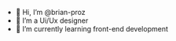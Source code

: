 - 👋 Hi, I’m @brian-proz
- 👀 I’m a Ui/Ux designer
- 🌱 I’m currently learning front-end development

<!---
brian-proz/brian-proz is a ✨ special ✨ repository because its `README.md` (this file) appears on your GitHub profile.
You can click the Preview link to take a look at your changes.
--->
